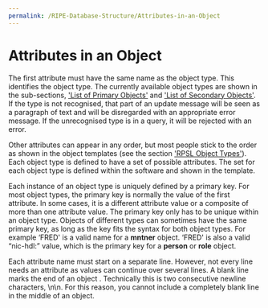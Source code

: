 ```yaml
---
permalink: /RIPE-Database-Structure/Attributes-in-an-Object
---
```


# Attributes in an Object

The first attribute must have the same name as the object type. This identifies the object type. The currently available object types are shown in the sub-sections, ['List of Primary Objects'](../RIPE-Database-Structure/List-of-Primary-Objects/#list-of-primary-objects) and ['List of Secondary Objects'](../RIPE-Database-Structure/List-of-Secondary-Objects/#list-of-secondary-objects). If the type is not recognised, that part of an update message will be seen as a paragraph of text and will be disregarded with an appropriate error message. If the unrecognised type is in a query, it will be rejected with an error.

Other attributes can appear in any order, but most people stick to the order as shown in the object templates (see the section ['RPSL Object Types'](../RPSL-Object-Types/#rpsl-object-types)). Each object type is defined to have a set of possible attributes. The set for each object type is defined within the software and shown in the template.


Each instance of an object type is uniquely defined by a primary key. For most object types, the primary key is normally the value of the first attribute. In some cases, it is a different attribute value or a composite of more than one attribute value. The primary key only has to be unique within an object type. Objects of different types can sometimes have the same primary key, as long as the key fits the syntax for both object types. For example ‘FRED' is a valid name for a **mntner** object. ‘FRED' is also a valid “nic-hdl:” value, which is the primary key for a **person** or **role** object.

Each attribute name must start on a separate line. However, not every line needs an attribute as values can continue over several lines. A blank line marks the end of an object . Technically this is two consecutive newline characters, \n\n. For this reason, you cannot include a completely blank line in the middle of an object.